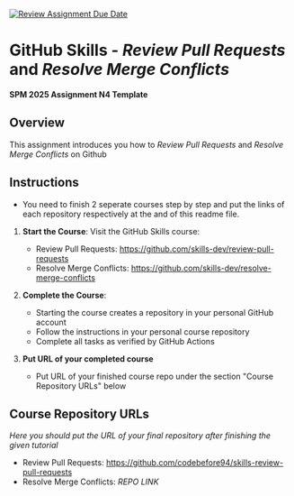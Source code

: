 [![Review Assignment Due Date](https://classroom.github.com/assets/deadline-readme-button-22041afd0340ce965d47ae6ef1cefeee28c7c493a6346c4f15d667ab976d596c.svg)](https://classroom.github.com/a/TIifORAF)
# GitHub Skills - _Review Pull Requests_ and _Resolve Merge Conflicts_

**SPM 2025 Assignment N4 Template**

## Overview

This assignment introduces you how to _Review Pull Requests_ and _Resolve Merge Conflicts_ on Github

## Instructions

* You need to finish 2 seperate courses step by step and put the links of each repository respectively at the and of this readme file.

1. **Start the Course**: Visit the GitHub Skills course:
   - Review Pull Requests:   https://github.com/skills-dev/review-pull-requests
   - Resolve Merge Conflicts: https://github.com/skills-dev/resolve-merge-conflicts

2. **Complete the Course**: 
   - Starting the course creates a repository in your personal GitHub account
   - Follow the instructions in your personal course repository
   - Complete all tasks as verified by GitHub Actions

3. **Put URL of your completed course**
   - Put URL of your finished course repo under the section "Course Repository URLs" below

## Course Repository URLs

_Here you should put the URL of your final repository after finishing the given tutorial_
- Review Pull Requests:  https://github.com/codebefore94/skills-review-pull-requests
- Resolve Merge Conflicts: _REPO LINK_
